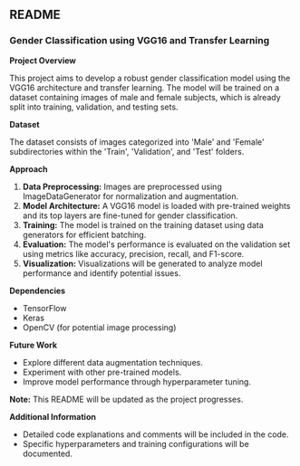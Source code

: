 ## README

### Gender Classification using VGG16 and Transfer Learning

**Project Overview**

This project aims to develop a robust gender classification model using the VGG16 architecture and transfer learning. The model will be trained on a dataset containing images of male and female subjects, which is already split into training, validation, and testing sets.

**Dataset**

The dataset consists of images categorized into 'Male' and 'Female' subdirectories within the 'Train', 'Validation', and 'Test' folders.

**Approach**

1. **Data Preprocessing:** Images are preprocessed using ImageDataGenerator for normalization and augmentation.
2. **Model Architecture:** A VGG16 model is loaded with pre-trained weights and its top layers are fine-tuned for gender classification.
3. **Training:** The model is trained on the training dataset using data generators for efficient batching.
4. **Evaluation:** The model's performance is evaluated on the validation set using metrics like accuracy, precision, recall, and F1-score.
5. **Visualization:** Visualizations will be generated to analyze model performance and identify potential issues.

**Dependencies**

* TensorFlow
* Keras
* OpenCV (for potential image processing)

**Future Work**

* Explore different data augmentation techniques.
* Experiment with other pre-trained models.
* Improve model performance through hyperparameter tuning.

**Note:** This README will be updated as the project progresses.

**Additional Information**

* Detailed code explanations and comments will be included in the code.
* Specific hyperparameters and training configurations will be documented.


